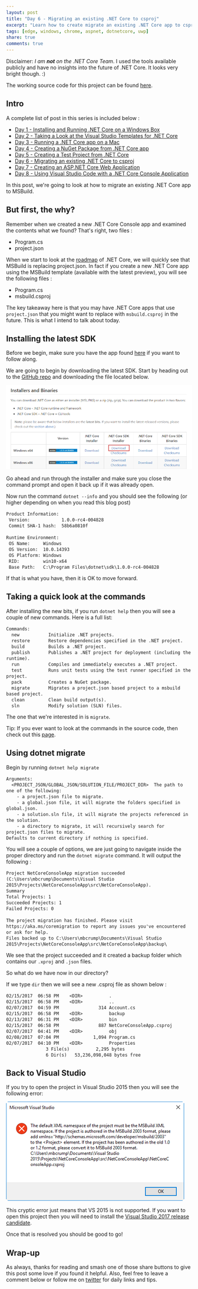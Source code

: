 ```yaml
---
layout: post
title: "Day 6 - Migrating an existing .NET Core to csproj"
excerpt: "Learn how to create migrate an existing .NET Core app to csproj"
tags: [edge, windows, chrome, aspnet, dotnetcore, uwp]
share: true
comments: true
---
```


Disclaimer: *I am **not** on the .NET Core Team*. I used the tools available publicly and have no insights into the future of .NET Core. It looks very bright though. :)

The working source code for this project can be found [here](https://github.com/mbcrump/DotNetCorePlayground). 


## Intro

A complete list of post in this series is included below :

* [Day 1 - Installing and Running .NET Core on a Windows Box](http://michaelcrump.net/getting-started-with-aspnetcore/)
* [Day 2 - Taking a Look at the Visual Studio Templates for .NET Core](http://michaelcrump.net/part2-aspnetcore/)
* [Day 3 - Running a .NET Core app on a Mac](http://michaelcrump.net/part3-aspnetcore/)
* [Day 4 - Creating a NuGet Package from .NET Core app](http://michaelcrump.net/part4-aspnetcore/)
* [Day 5 - Creating a Test Project from .NET Core](http://michaelcrump.net/part5-aspnetcore/)
* [Day 6 - Migrating an existing .NET Core to csproj](http://michaelcrump.net/part6-aspnetcore/)
* [Day 7 - Creating an ASP.NET Core Web Application](http://michaelcrump.net/part7-aspnetcore/)
* [Day 8 - Using Visual Studio Code with a .NET Core Console Application](http://michaelcrump.net/part8-aspnetcore/)

In this post, we're going to look at how to migrate an existing .NET Core app to MSBuild.

## But first, the why?

Remember when we created a new .NET Core Console app and examined the contents what we found? That's right, two files : 

* Program.cs
* project.json

When we start to look at the [roadmap](https://github.com/dotnet/core/blob/master/roadmap.md) of .NET Core, we will quickly see that MSBuild is replacing project.json. In fact if you create a new .NET Core app using the MSBuild template (available with the latest preview), you will see the following files : 

* Program.cs
* msbuild.csproj

The key takeaway here is that you may have .NET Core apps that use `project.json` that you might want to replace with `msbuild.csproj` in the future. This is what I intend to talk about today. 

## Installing the latest SDK

Before we begin, make sure you have the app found [here](https://github.com/mbcrump/DotNetCorePlayground) if you want to follow along. 

We are going to begin by downloading the latest SDK. Start by heading out to the [GitHub repo](https://github.com/dotnet/cli) and downloading the file located below.

![image](/files/installerbinarycore.png)

Go ahead and run through the installer and make sure you close the command prompt and open it back up if it was already open. 

Now run the command `dotnet --info` and you should see the following (or higher depending on when you read this blog post)

	Product Information:
	 Version:            1.0.0-rc4-004828
	 Commit SHA-1 hash:  58b6a0810f
	
	Runtime Environment:
	 OS Name:     Windows
	 OS Version:  10.0.14393
	 OS Platform: Windows
	 RID:         win10-x64
	 Base Path:   C:\Program Files\dotnet\sdk\1.0.0-rc4-004828

If that is what you have, then it is OK to move forward.  

## Taking a quick look at the commands

After installing the new bits, if you run `dotnet help` then you will see a couple of new commands. Here is a full list: 

	Commands:
	  new           Initialize .NET projects.
	  restore       Restore dependencies specified in the .NET project.
	  build         Builds a .NET project.
	  publish       Publishes a .NET project for deployment (including the runtime).
	  run           Compiles and immediately executes a .NET project.
	  test          Runs unit tests using the test runner specified in the project.
	  pack          Creates a NuGet package.
	  migrate       Migrates a project.json based project to a msbuild based project.
	  clean         Clean build output(s).
	  sln           Modify solution (SLN) files.

The one that we're interested in is `migrate`. 

Tip: If you ever want to look at the commands in the source code, then check out this [page](https://github.com/dotnet/cli/blob/2d93968a88a724ec69a3c3cfd0ad92576101cbfe/src/dotnet/Program.cs). 

## Using dotnet migrate

Begin by running `dotnet help migrate`
	
	Arguments:
	  <PROJECT_JSON/GLOBAL_JSON/SOLUTION_FILE/PROJECT_DIR>  The path to one of the following:
	    - a project.json file to migrate.
	    - a global.json file, it will migrate the folders specified in global.json.
	    - a solution.sln file, it will migrate the projects referenced in the solution.
	    - a directory to migrate, it will recursively search for project.json files to migrate.
	Defaults to current directory if nothing is specified.

You will see a couple of options, we are just going to navigate inside the proper directory and run the `dotnet migrate` command. It will output the following : 

	Project NetCoreConsoleApp migration succeeded (C:\Users\mbcrump\Documents\Visual Studio 2015\Projects\NetCoreConsoleApp\src\NetCoreConsoleApp).
	Summary
	Total Projects: 1
	Succeeded Projects: 1
	Failed Projects: 0
	
	The project migration has finished. Please visit https://aka.ms/coremigration to report any issues you've encountered or ask for help.
	Files backed up to C:\Users\mbcrump\Documents\Visual Studio 2015\Projects\NetCoreConsoleApp\src\NetCoreConsoleApp\backup\

We see that the project succeeded and it created a backup folder which contains our `.xproj` and `.json` files. 

So what do we have now in our directory? 

If we type `dir` then we will see a new .csproj file as shown below : 

	02/15/2017  06:58 PM    <DIR>          .
	02/15/2017  06:58 PM    <DIR>          ..
	02/07/2017  04:59 PM               314 Account.cs
	02/15/2017  06:58 PM    <DIR>          backup
	02/13/2017  06:31 PM    <DIR>          bin
	02/15/2017  06:58 PM               887 NetCoreConsoleApp.csproj
	02/07/2017  04:41 PM    <DIR>          obj
	02/08/2017  07:04 PM             1,094 Program.cs
	02/07/2017  04:10 PM    <DIR>          Properties
	               3 File(s)          2,295 bytes
	               6 Dir(s)   53,236,098,048 bytes free

## Back to Visual Studio

If you try to open the project in Visual Studio 2015 then you will see the following error:

![image](/files/errordotnetcorevs.png)

This cryptic error just means that VS 2015 is not supported. If you want to open this project then you will need to install the [Visual Studio 2017 release candidate](https://www.visualstudio.com/). 

Once that is resolved you should be good to go! 

## Wrap-up

As always, thanks for reading and smash one of those share buttons to give this post some love if you found it helpful. Also, feel free to leave a comment below or follow me on [twitter](http://twitter.com/mbcrump) for daily links and tips. 